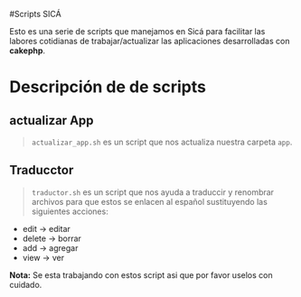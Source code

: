 #Scripts SICÁ

Esto es una serie de scripts que manejamos en Sicá para facilitar las labores cotidianas de trabajar/actualizar las aplicaciones desarrolladas con **cakephp**.

# Descripción de de scripts

## actualizar App

> `actualizar_app.sh` es un script que nos actualiza nuestra carpeta `app`.

## Traducctor

> `traductor.sh` es un script que nos ayuda a traduccir y renombrar archivos para que estos se enlacen al español sustituyendo las siguientes acciones:

 - edit -> editar
 - delete -> borrar
 - add -> agregar
 - view -> ver

**Nota:** Se esta trabajando con estos script asi que por favor uselos con cuidado.

